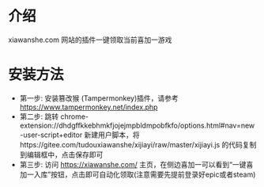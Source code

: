 # 介绍
xiawanshe.com 网站的插件一键领取当前喜加一游戏

# 安装方法
- 第一步: 安装篡改猴 (Tampermonkey)插件，请参考 https://www.tampermonkey.net/index.php
- 第二步: 跳转 chrome-extension://dhdgffkkebhmkfjojejmpbldmpobfkfo/options.html#nav=new-user-script+editor 新建用户脚本，将https://gitee.com/tudouxiawanshe/xijiayi/raw/master/xijiayi.js 的代码复制到编辑框中，点击保存即可
- 第三步: 访问 https://xiawanshe.com/ 主页，在侧边喜加一可以看到“一键喜加一入库”按钮，点击即可自动化领取(注意需要先提前登录好epic或者steam)